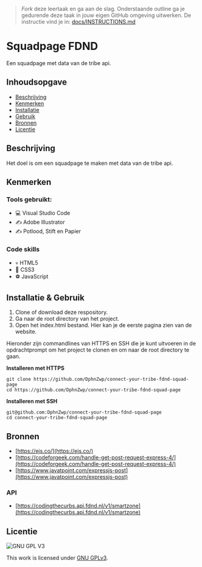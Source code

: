 > _Fork_ deze leertaak en ga aan de slag. Onderstaande outline ga je gedurende deze taak in jouw eigen GitHub omgeving uitwerken. De instructie vind je in: [docs/INSTRUCTIONS.md](docs/INSTRUCTIONS.md)

# Squadpage FDND
Een squadpage met data van de tribe api.

## Inhoudsopgave

  * [Beschrijving](#beschrijving)
  * [Kenmerken](#kenmerken)
  * [Installatie](#installatie)
  * [Gebruik](#gebruik)
  * [Bronnen](#bronnen)
  * [Licentie](#licentie)

## Beschrijving
Het doel is om een squadpage te maken met data van de tribe api. 

## Kenmerken

### Tools gebruikt:
- 💻 Visual Studio Code
- ✍️ Adobe Illustrator
- ✍️ Potlood, Stift en Papier

### Code skills
- 💀 HTML5
- 🧍 CSS3
- ⚽ JavaScript

## Installatie & Gebruik
1. Clone of download deze respository.
2. Ga naar de root directory van het project.
3. Open het index.html bestand. Hier kan je de eerste pagina zien van de website.

Hieronder zijn commandlines van HTTPS en SSH die je kunt uitvoeren in de opdrachtprompt om het project te clonen en om naar de root directory te gaan.

**Installeren met HTTPS**

```
git clone https://github.com/DphnZwp/connect-your-tribe-fdnd-squad-page
cd https://github.com/DphnZwp/connect-your-tribe-fdnd-squad-page
```

**Installeren met SSH**

```
git@github.com:DphnZwp/connect-your-tribe-fdnd-squad-page
cd connect-your-tribe-fdnd-squad-page

```
## Bronnen
- [https://ejs.co/](https://ejs.co/)
- [https://codeforgeek.com/handle-get-post-request-express-4/](https://codeforgeek.com/handle-get-post-request-express-4/)
- [https://www.javatpoint.com/expressjs-post](https://www.javatpoint.com/expressjs-post)

### API
- [https://codingthecurbs.api.fdnd.nl/v1/smartzone](https://codingthecurbs.api.fdnd.nl/v1/smartzone)

## Licentie

![GNU GPL V3](https://www.gnu.org/graphics/gplv3-127x51.png)

This work is licensed under [GNU GPLv3](./LICENSE).
